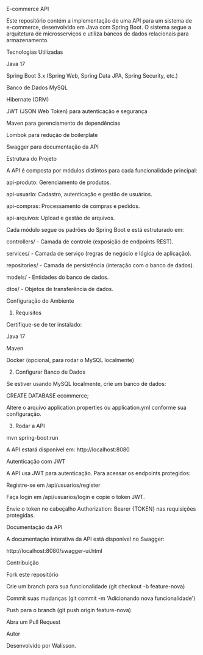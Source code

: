 E-commerce API

Este repositório contém a implementação de uma API para um sistema de e-commerce, desenvolvido em Java com Spring Boot. O sistema segue a arquitetura de microsserviços e utiliza bancos de dados relacionais para armazenamento.

Tecnologias Utilizadas

Java 17

Spring Boot 3.x (Spring Web, Spring Data JPA, Spring Security, etc.)

Banco de Dados MySQL

Hibernate (ORM)

JWT (JSON Web Token) para autenticação e segurança

Maven para gerenciamento de dependências

Lombok para redução de boilerplate

Swagger para documentação da API

Estrutura do Projeto

A API é composta por módulos distintos para cada funcionalidade principal:

api-produto: Gerenciamento de produtos.

api-usuario: Cadastro, autenticação e gestão de usuários.

api-compras: Processamento de compras e pedidos.

api-arquivos: Upload e gestão de arquivos.

Cada módulo segue os padrões do Spring Boot e está estruturado em:

controllers/ - Camada de controle (exposição de endpoints REST).

services/ - Camada de serviço (regras de negócio e lógica de aplicação).

repositories/ - Camada de persistência (interação com o banco de dados).

models/ - Entidades do banco de dados.

dtos/ - Objetos de transferência de dados.

Configuração do Ambiente

1. Requisitos

Certifique-se de ter instalado:

Java 17

Maven

Docker (opcional, para rodar o MySQL localmente)

2. Configurar Banco de Dados

Se estiver usando MySQL localmente, crie um banco de dados:

CREATE DATABASE ecommerce;

Altere o arquivo application.properties ou application.yml conforme sua configuração.

3. Rodar a API

mvn spring-boot:run

A API estará disponível em: http://localhost:8080

Autenticação com JWT

A API usa JWT para autenticação. Para acessar os endpoints protegidos:

Registre-se em /api/usuarios/register

Faça login em /api/usuarios/login e copie o token JWT.

Envie o token no cabeçalho Authorization: Bearer {TOKEN} nas requisições protegidas.

Documentação da API

A documentação interativa da API está disponível no Swagger:

http://localhost:8080/swagger-ui.html

Contribuição

Fork este repositório

Crie um branch para sua funcionalidade (git checkout -b feature-nova)

Commit suas mudanças (git commit -m 'Adicionando nova funcionalidade')

Push para o branch (git push origin feature-nova)

Abra um Pull Request

Autor

Desenvolvido por Walisson.